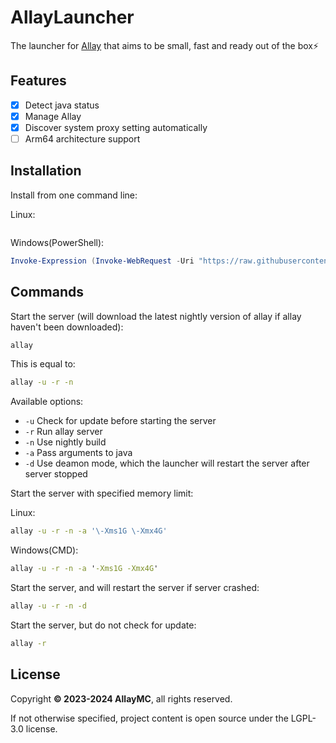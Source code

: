 # AllayLauncher

The launcher for [Allay](https://github.com/AllayMC/Allay) that aims to be small, fast and ready out of the box⚡

## Features

- [x] Detect java status
- [x] Manage Allay
- [x] Discover system proxy setting automatically
- [ ] Arm64 architecture support

## Installation

Install from one command line:

Linux:

```bash

```

Windows(PowerShell):

```powershell
Invoke-Expression (Invoke-WebRequest -Uri "https://raw.githubusercontent.com/AllayMC/AllayLauncher/refs/heads/main/scripts/install_windows.ps1").Content
```

## Commands

Start the server (will download the latest nightly version of allay if allay haven't been downloaded):

```bash
allay
```

This is equal to:

```bash
allay -u -r -n
```

Available options:

- `-u` Check for update before starting the server
- `-r` Run allay server
- `-n` Use nightly build
- `-a` Pass arguments to java
- `-d` Use deamon mode, which the launcher will restart the server after server stopped

Start the server with specified memory limit:

Linux:

```bash
allay -u -r -n -a '\-Xms1G \-Xmx4G'
```

Windows(CMD):

```cmd
allay -u -r -n -a '-Xms1G -Xmx4G'
```

Start the server, and will restart the server if server crashed:

```bash
allay -u -r -n -d
```

Start the server, but do not check for update:

```bash
allay -r
```

## License

Copyright **:copyright: 2023-2024 AllayMC**, all rights reserved.

If not otherwise specified, project content is open source under the LGPL-3.0 license.
